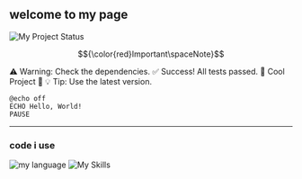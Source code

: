 ## welcome to my page

![My Project Status](https://img.shields.io/badge/Status-Awesome-blue?style=for-the-badge)

$${\color{red}Important\spaceNote}$$


:warning: Warning: Check the dependencies.
:white_check_mark: Success! All tests passed.
:star2: Cool Project :star2:
:bulb: Tip: Use the latest version.

```batch
@echo off
ECHO Hello, World!
PAUSE
```
---


### code i use


![my language](https://share.google/images/WZfZQKtBb9nuOdRoB/)
![My Skills]([https://skillicons.dev/icons?i=all](https://github.com/tandpfun/skill-icons/raw/main/icons/Eclipse-Dark.svg))
